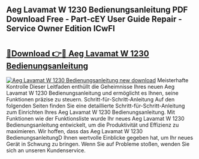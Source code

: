 ## Aeg Lavamat W 1230 Bedienungsanleitung PDF Download Free - Part-cEY User Guide Repair - Service Owner Edition ICwFI

# <h2><a href="http://df4mm1.blite.top/?on=Aeg+Lavamat+W+1230+Bedienungsanleitung">🔗Download 👉🔴 Aeg Lavamat W 1230 Bedienungsanleitung</a></h2>

[![Aeg Lavamat W 1230 Bedienungsanleitung new download](https://i.imgur.com/lujVjoI.png)](http://df4mm1.blite.top/?on=Aeg+Lavamat+W+1230+Bedienungsanleitung)
Meisterhafte Kontrolle Dieser Leitfaden enthüllt die Geheimnisse Ihres neuen Aeg Lavamat W 1230 Bedienungsanleitung und ermöglicht es Ihnen, seine Funktionen präzise zu steuern. Schritt-für-Schritt-Anleitung Auf den folgenden Seiten finden Sie eine detaillierte Schritt-für-Schritt-Anleitung zum Einrichten Ihres Aeg Lavamat W 1230 Bedienungsanleitung. Mit Funktionen wie der Funktionsliste wurde Ihr neues Aeg Lavamat W 1230 Bedienungsanleitung entwickelt, um die Produktivität und Effizienz zu maximieren. Wir hoffen, dass das Aeg Lavamat W 1230 BedienungsanleitungD Ihnen wertvolle Einblicke gegeben hat, um Ihr neues Gerät in Schwung zu bringen. Wenn Sie auf Probleme stoßen, wenden Sie sich an unseren Kundenservice.
